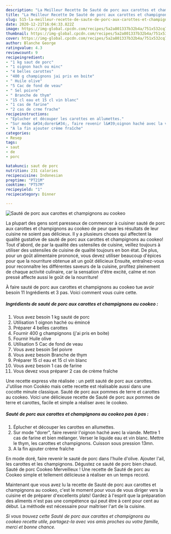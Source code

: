 ```yaml
---
description: "La Meilleur Recette De Sauté de porc aux carottes et champignons au cookeo"
title: "La Meilleur Recette De Sauté de porc aux carottes et champignons au cookeo"
slug: 515-la-meilleur-recette-de-saute-de-porc-aux-carottes-et-champignons-au-cookeo
date: 2020-12-21T16:04:33.822Z
image: https://img-global.cpcdn.com/recipes/5a2a801337b32b4a/751x532cq70/saute-de-porc-aux-carottes-et-champignons-au-cookeo-photo-principale-de-la-recette.jpg
thumbnail: https://img-global.cpcdn.com/recipes/5a2a801337b32b4a/751x532cq70/saute-de-porc-aux-carottes-et-champignons-au-cookeo-photo-principale-de-la-recette.jpg
cover: https://img-global.cpcdn.com/recipes/5a2a801337b32b4a/751x532cq70/saute-de-porc-aux-carottes-et-champignons-au-cookeo-photo-principale-de-la-recette.jpg
author: Blanche George
ratingvalue: 4.3
reviewcount: 9
recipeingredient:
- "1 kg saut de porc"
- "1 oignon hach ou minc"
- "4 belles carottes"
- "400 g champignons jai pris en boite"
- " Huile olive"
- "5 Cac de fond de veau"
- " Sel poivre"
- " Branche de thym"
- "15 cl eau et 15 cl vin blanc"
- "1 cas de farine"
- "2 cas de crme frache"
recipeinstructions:
- "Éplucher et découper les carottes en allumettes."
- "Sur mode &#34;dorer&#34;, faire revenir l&#39;oignon haché avec la viande. Mettre 1 cas de farine et bien mélanger. Verser le liquide eau et vin blanc. Mettre le thym, les carottes et champignons. Cuisson sous pression 13mn."
- "A la fin ajouter crème fraîche"
categories:
- Resep
tags:
- saut
- de
- porc

katakunci: saut de porc 
nutrition: 231 calories
recipecuisine: Indonesian
preptime: "PT21M"
cooktime: "PT57M"
recipeyield: "1"
recipecategory: Dinner

---
```



![Sauté de porc aux carottes et champignons au cookeo](https://img-global.cpcdn.com/recipes/5a2a801337b32b4a/751x532cq70/saute-de-porc-aux-carottes-et-champignons-au-cookeo-photo-principale-de-la-recette.jpg)

La plupart des gens sont paresseux de commencer à cuisiner sauté de porc aux carottes et champignons au cookeo de peur que les résultats de leur cuisine ne soient pas délicieux. Il y a plusieurs choses qui affectent la qualité gustative de sauté de porc aux carottes et champignons au cookeo! Tout d'abord, de par la qualité des ustensiles de cuisine, veillez toujours à utiliser des ustensiles de cuisine de qualité toujours en bon état. De plus, pour un goût alimentaire prononcé, vous devez utiliser beaucoup d'épices pour que la nourriture obtenue ait un goût délicieux Ensuite, entraînez-vous pour reconnaître les différentes saveurs de la cuisine, profitez pleinement de chaque activité culinaire, car la sensation d'être excité, calme et non pressé affecte aussi le goût de la nourriture!

<!--inarticleads1-->

À faire sauté de porc aux carottes et champignons au cookeo tue avoir besoin 11 Ingrédients et 3 pas. Voici comment vous cuire cette.

##### Ingrédients de sauté de porc aux carottes et champignons au cookeo :

1. Vous avez besoin 1 kg sauté de porc
1. Utilisation 1 oignon haché ou émincé
1. Préparer 4 belles carottes
1. Fournir 400 g champignons (j&#39;ai pris en boite)
1. Fournir  Huile olive
1. Utilisation 5 Cac de fond de veau
1. Vous avez besoin  Sel poivre
1. Vous avez besoin  Branche de thym
1. Préparer 15 cl eau et 15 cl vin blanc
1. Vous avez besoin 1 cas de farine
1. Vous devez vous préparer 2 cas de crème fraîche


Une recette express vite réalisée : un petit sauté de porc aux carottes. J&#39;utilise mon Cookéo mais cette recette est réalisable aussi dans une cocotte minute classique. Sauté de porc aux pommes de terre et carottes au cookeo. Voici une délicieuse recette de Sauté de porc aux pommes de terre et carottes, facile et simple a réaliser avec le cookeo. 

<!--inarticleads2-->

##### Sauté de porc aux carottes et champignons au cookeo pas à pas :

1. Éplucher et découper les carottes en allumettes.
1. Sur mode &#34;dorer&#34;, faire revenir l&#39;oignon haché avec la viande. Mettre 1 cas de farine et bien mélanger. Verser le liquide eau et vin blanc. Mettre le thym, les carottes et champignons. Cuisson sous pression 13mn.
1. A la fin ajouter crème fraîche


En mode doré, faire revenir le sauté de porc dans l&#39;huile d&#39;olive. Ajouter l&#39;ail, les carottes et les champignons. Dégustez ce sauté de porc bien chaud. Sauté de porc Cookeo Merveilleux ! Une recette de Sauté de porc au Cookeo simple et tellement délicieuse à réaliser en un temps record. 

<!--inarticleads1-->

<p>
Maintenant que vous avez lu la recette de Sauté de porc aux carottes et champignons au cookeo, c'est le moment pour vous de vous diriger vers la cuisine et de préparer d'excellents plats! Gardez à l'esprit que la préparation des aliments n'est pas une compétence qui peut être à cent pour cent au début. La méthode est nécessaire pour maîtriser l'art de la cuisine.
</p>

<p>
<i>Si vous trouvez cette Sauté de porc aux carottes et champignons au cookeo recette utile, partagez-la avec vos amis proches ou votre famille, merci et bonne chance.</i>
</p>
